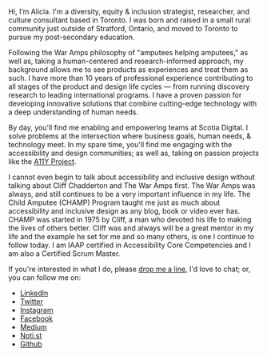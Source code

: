 Hi, I’m Alicia. I'm a diversity, equity & inclusion strategist, researcher, and culture consultant based in Toronto. I was born and raised in a small rural community just outside of Stratford, Ontario, and moved to Toronto to pursue my post-secondary education.

Following the War Amps philosophy of "amputees helping amputees," as well as, taking a human-centered and research-informed approach, my background allows me to see products as experiences and treat them as such. I have more than 10 years of professional experience contributing to all stages of the product and design life cycles — from running discovery research to leading international programs. I have a proven passion for developing innovative solutions that combine cutting-edge technology with a deep understanding of human needs. 

By day, you'll find me enabling and empowering teams at Scotia Digital. I solve problems at the intersection where business goals, human needs, & technology meet.  In my spare time, you'll find me engaging with the accessibility and design communities; as well as, taking on passion projects like the <a href="https://a11yproject.com/">A11Y Project</a>.

I cannot even begin to talk about accessibility and inclusive design without talking about Cliff Chadderton and The War Amps first. The War Amps was always, and still continues to be a very important influence in my life. The Child Amputee (CHAMP) Program taught me just as much about accessibility and inclusive design as any blog, book or video ever has. CHAMP was started in 1975 by Cliff, a man who devoted his life to making the lives of others better. Cliff was and always will be a great mentor in my life and the example he set for me and so many others, is one I continue to follow today. I am IAAP certified in Accessibility Core Competencies and I am also a Certified Scrum Master.  

If you're interested in what I do, please <a href="mailto:hello@alicia.design">drop me a line,</a> I'd love to chat; or, you can follow me on:    
 <P>
 <ul>
  <li><a href="https://www.linkedin.com/in/aliciajarvis/">LinkedIn</a></li>
  <li><a href="https://twitter.com/a11yalicia">Twitter</a></li> 
  <li><a href="https://www.instagram.com/a11yAlicia/">Instagram</a></li>
  <li><a href="https://www.facebook.com/A11yAlicia">Facebook</a></li> 
  <li><a href="https://medium.com/@A11yAlicia">Medium </a></li>
  <li><a href="https://noti.st/a11yalicia">Noti.st </a></li>
  <li><a href="https://github.com/AliciaJarvis">Github</a></li>
 </ul>
</p>
 
